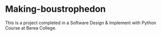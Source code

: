 # Making-boustrophedon

This is a project completed in a Software Design & Implement with Python Course at Berea College.
